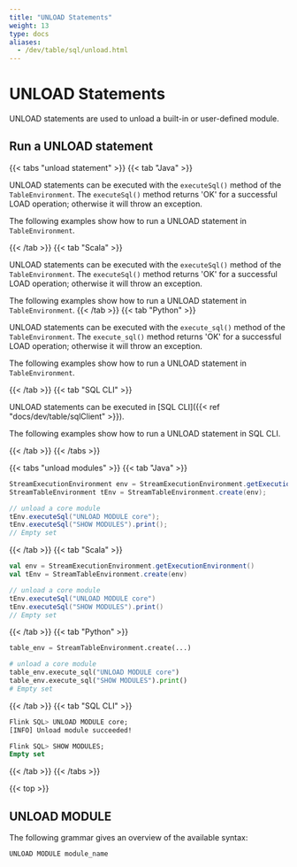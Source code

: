 ```yaml
---
title: "UNLOAD Statements"
weight: 13
type: docs
aliases:
  - /dev/table/sql/unload.html
---
```

<!--
Licensed to the Apache Software Foundation (ASF) under one
or more contributor license agreements.  See the NOTICE file
distributed with this work for additional information
regarding copyright ownership.  The ASF licenses this file
to you under the Apache License, Version 2.0 (the
"License"); you may not use this file except in compliance
with the License.  You may obtain a copy of the License at

  http://www.apache.org/licenses/LICENSE-2.0

Unless required by applicable law or agreed to in writing,
software distributed under the License is distributed on an
"AS IS" BASIS, WITHOUT WARRANTIES OR CONDITIONS OF ANY
KIND, either express or implied.  See the License for the
specific language governing permissions and limitations
under the License.
-->

# UNLOAD Statements

UNLOAD statements are used to unload a built-in or user-defined module.

## Run a UNLOAD statement

{{< tabs "unload statement" >}}
{{< tab "Java" >}}

UNLOAD statements can be executed with the `executeSql()` method of the `TableEnvironment`. The `executeSql()` method returns 'OK' for a successful LOAD operation; otherwise it will throw an exception.

The following examples show how to run a UNLOAD statement in `TableEnvironment`.

{{< /tab >}}
{{< tab "Scala" >}}

UNLOAD statements can be executed with the `executeSql()` method of the `TableEnvironment`. The `executeSql()` method returns 'OK' for a successful LOAD operation; otherwise it will throw an exception.

The following examples show how to run a UNLOAD statement in `TableEnvironment`.
{{< /tab >}}
{{< tab "Python" >}}

UNLOAD statements can be executed with the `execute_sql()` method of the `TableEnvironment`. The `execute_sql()` method returns 'OK' for a successful LOAD operation; otherwise it will throw an exception.

The following examples show how to run a UNLOAD statement in `TableEnvironment`.

{{< /tab >}}
{{< tab "SQL CLI" >}}

UNLOAD statements can be executed in [SQL CLI]({{< ref "docs/dev/table/sqlClient" >}}).

The following examples show how to run a UNLOAD statement in SQL CLI.

{{< /tab >}}
{{< /tabs >}}

{{< tabs "unload modules" >}}
{{< tab "Java" >}}
```java
StreamExecutionEnvironment env = StreamExecutionEnvironment.getExecutionEnvironment();
StreamTableEnvironment tEnv = StreamTableEnvironment.create(env);

// unload a core module
tEnv.executeSql("UNLOAD MODULE core");
tEnv.executeSql("SHOW MODULES").print();
// Empty set
```
{{< /tab >}}
{{< tab "Scala" >}}
```scala
val env = StreamExecutionEnvironment.getExecutionEnvironment()
val tEnv = StreamTableEnvironment.create(env)

// unload a core module
tEnv.executeSql("UNLOAD MODULE core")
tEnv.executeSql("SHOW MODULES").print()
// Empty set
```
{{< /tab >}}
{{< tab "Python" >}}
```python
table_env = StreamTableEnvironment.create(...)

# unload a core module
table_env.execute_sql("UNLOAD MODULE core")
table_env.execute_sql("SHOW MODULES").print()
# Empty set
```
{{< /tab >}}
{{< tab "SQL CLI" >}}
```sql
Flink SQL> UNLOAD MODULE core;
[INFO] Unload module succeeded!

Flink SQL> SHOW MODULES;
Empty set
```
{{< /tab >}}
{{< /tabs >}}

{{< top >}}

## UNLOAD MODULE

The following grammar gives an overview of the available syntax:
```sql
UNLOAD MODULE module_name
```
